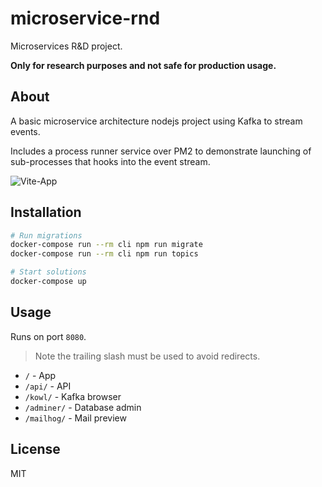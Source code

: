 # microservice-rnd

Microservices R&D project.

**Only for research purposes and not safe for production usage.**

## About

A basic microservice architecture nodejs project using Kafka to stream events.

Includes a process runner service over PM2 to demonstrate launching of sub-processes that hooks into the event stream.

![Vite-App](https://user-images.githubusercontent.com/161548/163657043-a2f3b766-77a6-44fc-8b62-078c6fa8390c.png)

## Installation

```bash
# Run migrations
docker-compose run --rm cli npm run migrate
docker-compose run --rm cli npm run topics

# Start solutions
docker-compose up
```

## Usage

Runs on port `8080`.

> Note the trailing slash must be used to avoid redirects.

* `/` - App
* `/api/` - API
* `/kowl/` - Kafka browser
* `/adminer/` - Database admin
* `/mailhog/` - Mail preview

## License

MIT
